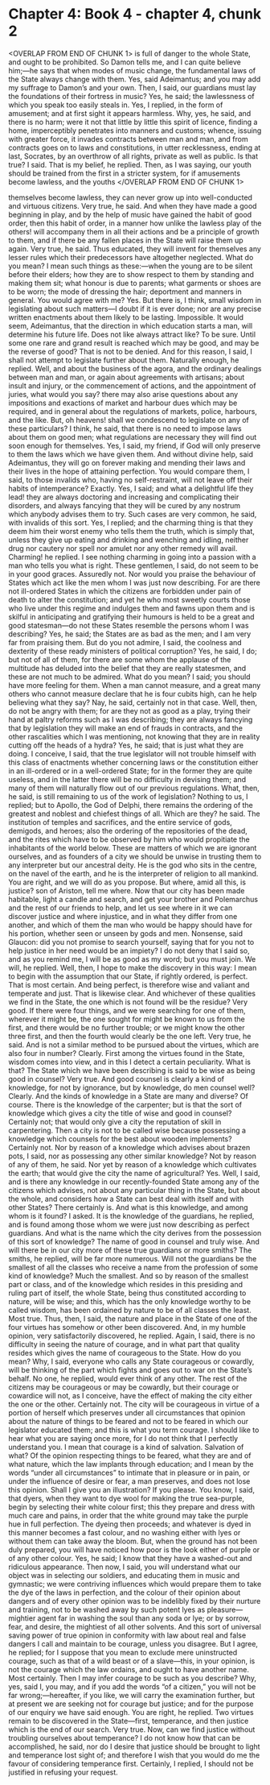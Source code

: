 # Chapter 4: Book 4 - chapter 4, chunk 2

<OVERLAP FROM END OF CHUNK 1>
is full of danger to the whole State, and ought to be prohibited. So Damon tells me, and I can quite believe him;⁠—he says that when modes of music change, the fundamental laws of the State always change with them. Yes, said Adeimantus; and you may add my suffrage to Damon’s and your own. Then, I said, our guardians must lay the foundations of their fortress in music? Yes, he said; the lawlessness of which you speak too easily steals in. Yes, I replied, in the form of amusement; and at first sight it appears harmless. Why, yes, he said, and there is no harm; were it not that little by little this spirit of licence, finding a home, imperceptibly penetrates into manners and customs; whence, issuing with greater force, it invades contracts between man and man, and from contracts goes on to laws and constitutions, in utter recklessness, ending at last, Socrates, by an overthrow of all rights, private as well as public. Is that true? I said. That is my belief, he replied. Then, as I was saying, our youth should be trained from the first in a stricter system, for if amusements become lawless, and the youths
</OVERLAP FROM END OF CHUNK 1>

themselves become lawless, they can never grow up into well-conducted and virtuous citizens. Very true, he said. And when they have made a good beginning in play, and by the help of music have gained the habit of good order, then this habit of order, in a manner how unlike the lawless play of the others! will accompany them in all their actions and be a principle of growth to them, and if there be any fallen places in the State will raise them up again. Very true, he said. Thus educated, they will invent for themselves any lesser rules which their predecessors have altogether neglected. What do you mean? I mean such things as these:⁠—when the young are to be silent before their elders; how they are to show respect to them by standing and making them sit; what honour is due to parents; what garments or shoes are to be worn; the mode of dressing the hair; deportment and manners in general. You would agree with me? Yes. But there is, I think, small wisdom in legislating about such matters⁠—I doubt if it is ever done; nor are any precise written enactments about them likely to be lasting. Impossible. It would seem, Adeimantus, that the direction in which education starts a man, will determine his future life. Does not like always attract like? To be sure. Until some one rare and grand result is reached which may be good, and may be the reverse of good? That is not to be denied. And for this reason, I said, I shall not attempt to legislate further about them. Naturally enough, he replied. Well, and about the business of the agora, and the ordinary dealings between man and man, or again about agreements with artisans; about insult and injury, or the commencement of actions, and the appointment of juries, what would you say? there may also arise questions about any impositions and exactions of market and harbour dues which may be required, and in general about the regulations of markets, police, harbours, and the like. But, oh heavens! shall we condescend to legislate on any of these particulars? I think, he said, that there is no need to impose laws about them on good men; what regulations are necessary they will find out soon enough for themselves. Yes, I said, my friend, if God will only preserve to them the laws which we have given them. And without divine help, said Adeimantus, they will go on forever making and mending their laws and their lives in the hope of attaining perfection. You would compare them, I said, to those invalids who, having no self-restraint, will not leave off their habits of intemperance? Exactly. Yes, I said; and what a delightful life they lead! they are always doctoring and increasing and complicating their disorders, and always fancying that they will be cured by any nostrum which anybody advises them to try. Such cases are very common, he said, with invalids of this sort. Yes, I replied; and the charming thing is that they deem him their worst enemy who tells them the truth, which is simply that, unless they give up eating and drinking and wenching and idling, neither drug nor cautery nor spell nor amulet nor any other remedy will avail. Charming! he replied. I see nothing charming in going into a passion with a man who tells you what is right. These gentlemen, I said, do not seem to be in your good graces. Assuredly not. Nor would you praise the behaviour of States which act like the men whom I was just now describing. For are there not ill-ordered States in which the citizens are forbidden under pain of death to alter the constitution; and yet he who most sweetly courts those who live under this regime and indulges them and fawns upon them and is skilful in anticipating and gratifying their humours is held to be a great and good statesman⁠—do not these States resemble the persons whom I was describing? Yes, he said; the States are as bad as the men; and I am very far from praising them. But do you not admire, I said, the coolness and dexterity of these ready ministers of political corruption? Yes, he said, I do; but not of all of them, for there are some whom the applause of the multitude has deluded into the belief that they are really statesmen, and these are not much to be admired. What do you mean? I said; you should have more feeling for them. When a man cannot measure, and a great many others who cannot measure declare that he is four cubits high, can he help believing what they say? Nay, he said, certainly not in that case. Well, then, do not be angry with them; for are they not as good as a play, trying their hand at paltry reforms such as I was describing; they are always fancying that by legislation they will make an end of frauds in contracts, and the other rascalities which I was mentioning, not knowing that they are in reality cutting off the heads of a hydra? Yes, he said; that is just what they are doing. I conceive, I said, that the true legislator will not trouble himself with this class of enactments whether concerning laws or the constitution either in an ill-ordered or in a well-ordered State; for in the former they are quite useless, and in the latter there will be no difficulty in devising them; and many of them will naturally flow out of our previous regulations. What, then, he said, is still remaining to us of the work of legislation? Nothing to us, I replied; but to Apollo, the God of Delphi, there remains the ordering of the greatest and noblest and chiefest things of all. Which are they? he said. The institution of temples and sacrifices, and the entire service of gods, demigods, and heroes; also the ordering of the repositories of the dead, and the rites which have to be observed by him who would propitiate the inhabitants of the world below. These are matters of which we are ignorant ourselves, and as founders of a city we should be unwise in trusting them to any interpreter but our ancestral deity. He is the god who sits in the centre, on the navel of the earth, and he is the interpreter of religion to all mankind. You are right, and we will do as you propose. But where, amid all this, is justice? son of Ariston, tell me where. Now that our city has been made habitable, light a candle and search, and get your brother and Polemarchus and the rest of our friends to help, and let us see where in it we can discover justice and where injustice, and in what they differ from one another, and which of them the man who would be happy should have for his portion, whether seen or unseen by gods and men. Nonsense, said Glaucon: did you not promise to search yourself, saying that for you not to help justice in her need would be an impiety? I do not deny that I said so, and as you remind me, I will be as good as my word; but you must join. We will, he replied. Well, then, I hope to make the discovery in this way: I mean to begin with the assumption that our State, if rightly ordered, is perfect. That is most certain. And being perfect, is therefore wise and valiant and temperate and just. That is likewise clear. And whichever of these qualities we find in the State, the one which is not found will be the residue? Very good. If there were four things, and we were searching for one of them, wherever it might be, the one sought for might be known to us from the first, and there would be no further trouble; or we might know the other three first, and then the fourth would clearly be the one left. Very true, he said. And is not a similar method to be pursued about the virtues, which are also four in number? Clearly. First among the virtues found in the State, wisdom comes into view, and in this I detect a certain peculiarity. What is that? The State which we have been describing is said to be wise as being good in counsel? Very true. And good counsel is clearly a kind of knowledge, for not by ignorance, but by knowledge, do men counsel well? Clearly. And the kinds of knowledge in a State are many and diverse? Of course. There is the knowledge of the carpenter; but is that the sort of knowledge which gives a city the title of wise and good in counsel? Certainly not; that would only give a city the reputation of skill in carpentering. Then a city is not to be called wise because possessing a knowledge which counsels for the best about wooden implements? Certainly not. Nor by reason of a knowledge which advises about brazen pots, I said, nor as possessing any other similar knowledge? Not by reason of any of them, he said. Nor yet by reason of a knowledge which cultivates the earth; that would give the city the name of agricultural? Yes. Well, I said, and is there any knowledge in our recently-founded State among any of the citizens which advises, not about any particular thing in the State, but about the whole, and considers how a State can best deal with itself and with other States? There certainly is. And what is this knowledge, and among whom is it found? I asked. It is the knowledge of the guardians, he replied, and is found among those whom we were just now describing as perfect guardians. And what is the name which the city derives from the possession of this sort of knowledge? The name of good in counsel and truly wise. And will there be in our city more of these true guardians or more smiths? The smiths, he replied, will be far more numerous. Will not the guardians be the smallest of all the classes who receive a name from the profession of some kind of knowledge? Much the smallest. And so by reason of the smallest part or class, and of the knowledge which resides in this presiding and ruling part of itself, the whole State, being thus constituted according to nature, will be wise; and this, which has the only knowledge worthy to be called wisdom, has been ordained by nature to be of all classes the least. Most true. Thus, then, I said, the nature and place in the State of one of the four virtues has somehow or other been discovered. And, in my humble opinion, very satisfactorily discovered, he replied. Again, I said, there is no difficulty in seeing the nature of courage, and in what part that quality resides which gives the name of courageous to the State. How do you mean? Why, I said, everyone who calls any State courageous or cowardly, will be thinking of the part which fights and goes out to war on the State’s behalf. No one, he replied, would ever think of any other. The rest of the citizens may be courageous or may be cowardly, but their courage or cowardice will not, as I conceive, have the effect of making the city either the one or the other. Certainly not. The city will be courageous in virtue of a portion of herself which preserves under all circumstances that opinion about the nature of things to be feared and not to be feared in which our legislator educated them; and this is what you term courage. I should like to hear what you are saying once more, for I do not think that I perfectly understand you. I mean that courage is a kind of salvation. Salvation of what? Of the opinion respecting things to be feared, what they are and of what nature, which the law implants through education; and I mean by the words “under all circumstances” to intimate that in pleasure or in pain, or under the influence of desire or fear, a man preserves, and does not lose this opinion. Shall I give you an illustration? If you please. You know, I said, that dyers, when they want to dye wool for making the true sea-purple, begin by selecting their white colour first; this they prepare and dress with much care and pains, in order that the white ground may take the purple hue in full perfection. The dyeing then proceeds; and whatever is dyed in this manner becomes a fast colour, and no washing either with lyes or without them can take away the bloom. But, when the ground has not been duly prepared, you will have noticed how poor is the look either of purple or of any other colour. Yes, he said; I know that they have a washed-out and ridiculous appearance. Then now, I said, you will understand what our object was in selecting our soldiers, and educating them in music and gymnastic; we were contriving influences which would prepare them to take the dye of the laws in perfection, and the colour of their opinion about dangers and of every other opinion was to be indelibly fixed by their nurture and training, not to be washed away by such potent lyes as pleasure⁠—mightier agent far in washing the soul than any soda or lye; or by sorrow, fear, and desire, the mightiest of all other solvents. And this sort of universal saving power of true opinion in conformity with law about real and false dangers I call and maintain to be courage, unless you disagree. But I agree, he replied; for I suppose that you mean to exclude mere uninstructed courage, such as that of a wild beast or of a slave⁠—this, in your opinion, is not the courage which the law ordains, and ought to have another name. Most certainly. Then I may infer courage to be such as you describe? Why, yes, said I, you may, and if you add the words “of a citizen,” you will not be far wrong;⁠—hereafter, if you like, we will carry the examination further, but at present we are seeking not for courage but justice; and for the purpose of our enquiry we have said enough. You are right, he replied. Two virtues remain to be discovered in the State⁠—first, temperance, and then justice which is the end of our search. Very true. Now, can we find justice without troubling ourselves about temperance? I do not know how that can be accomplished, he said, nor do I desire that justice should be brought to light and temperance lost sight of; and therefore I wish that you would do me the favour of considering temperance first. Certainly, I replied, I should not be justified in refusing your request.